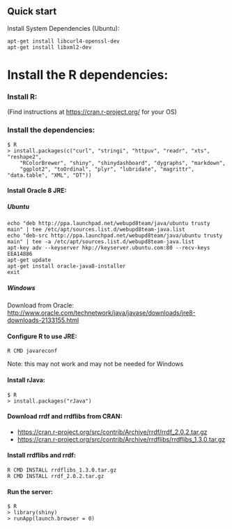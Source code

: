 ## Quick start

Install System Dependencies (Ubuntu):
```
apt-get install libcurl4-openssl-dev
apt-get install libxml2-dev
```

Install the R dependencies:
=======
### Install R:

(Find instructions at https://cran.r-project.org/ for your OS)

### Install the dependencies:

```
$ R
> install.packages(c("curl", "stringi", "httpuv", "readr", "xts", "reshape2",
    "RColorBrewer", "shiny", "shinydashboard", "dygraphs", "markdown",
    "ggplot2", "toOrdinal", "plyr", "lubridate", "magrittr", "data.table", "XML", "DT"))
```

#### Install Oracle 8 JRE:

##### Ubuntu

```
echo "deb http://ppa.launchpad.net/webupd8team/java/ubuntu trusty main" | tee /etc/apt/sources.list.d/webupd8team-java.list
echo "deb-src http://ppa.launchpad.net/webupd8team/java/ubuntu trusty main" | tee -a /etc/apt/sources.list.d/webupd8team-java.list
apt-key adv --keyserver hkp://keyserver.ubuntu.com:80 --recv-keys EEA14886
apt-get update
apt-get install oracle-java8-installer
exit
```

##### Windows

Download from Oracle:
http://www.oracle.com/technetwork/java/javase/downloads/jre8-downloads-2133155.html

#### Configure R to use JRE:

```
R CMD javareconf
```

Note: this may not work and may not be needed for Windows

#### Install rJava:

```
$ R
> install.packages("rJava")
```

#### Download rrdf and rrdflibs from CRAN:

 - https://cran.r-project.org/src/contrib/Archive/rrdf/rrdf_2.0.2.tar.gz
 - https://cran.r-project.org/src/contrib/Archive/rrdflibs/rrdflibs_1.3.0.tar.gz

#### Install rrdflibs and rrdf:

```
R CMD INSTALL rrdflibs_1.3.0.tar.gz
R CMD INSTALL rrdf_2.0.2.tar.gz
```

#### Run the server:

```
$ R
> library(shiny)
> runApp(launch.browser = 0)
```
